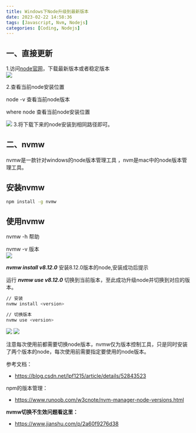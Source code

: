 ```yaml
---
title: Windows下Node升级到最新版本
date: 2023-02-22 14:58:36
tags: [Javascript, Nvm, Nodejs]
categories: [Coding, Nodejs]
---
```


一、直接更新
------------------------------------------------------------------------

1.访问[node官网](http://nodejs.cn/)，下载最新版本或者稳定版本  
![](https://s2.loli.net/2023/07/11/h2C8mSYeOuJtDrL.png)

2.查看当前node安装位置

node -v 查看当前node版本

where node 查看当前node安装位置

![](https://s2.loli.net/2023/07/12/bGURCMB8FV49J1A.png)
3.将下载下来的node安装到相同路径即可。

二、nvmw
------------------------------------------------------------------------

nvmw是一款针对windows的node版本管理工具 ，nvm是mac中的node版本管理工具。

安装nvmw
------------------------------------------------------------------------

```bash
npm install -g nvmw

```

使用nvmw
------------------------------------------------------------------------

nvmw -h 帮助

nvmw -v 版本  
![](https://s2.loli.net/2023/07/12/bPu9xMpD3FjCNkw.png)

_**nvmw install v8.12.0**_ 安装8.12.0版本的node,安装成功后提示

运行 _**nvmw use v8.12.0**_ 切换到当前版本，至此成功升级node并切换到对应的版本。

```bash
// 安装
nvmw install <version>

// 切换版本
nvmw use <version>

```

![](https://s2.loli.net/2023/07/12/4tcCwkKTZMyxUf6.png)
![](https://s2.loli.net/2023/07/12/sNa7LzcYeW4JnTU.png)

注意每次使用前都需要切换node版本，nvmw仅为版本控制工具，只是同时安装了两个版本的node，每次使用前需要指定要使用的node版本。

参考文档：  
- https://blog.csdn.net/lpf1215/article/details/52843523

npm的版本管理：  
- https://www.runoob.com/w3cnote/nvm-manager-node-versions.html

**nvmw切换不生效问题看这里：**  
- https://www.jianshu.com/p/2a60f9276d38

